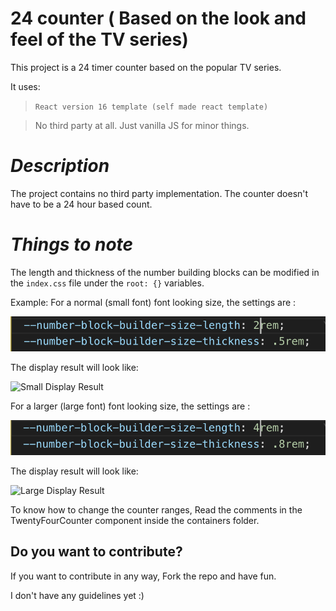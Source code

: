 # **24 counter ( Based on the look and feel of the TV series)**

This project is a 24 timer counter based on the popular TV series.

It uses:
  > `React version 16 template (self made react template)`

  > No third party at all. Just vanilla JS for minor things.


# *Description*

The project contains no third party implementation. The counter doesn't have to be a 24 hour based count.

# *Things to note*

The length and thickness of the number building blocks can be modified in the `index.css` file under the ```root: {}``` variables.

Example:
  For a normal (small font) font looking size, the settings are :

  ![Small Settings Config](./src/images/smallFont/settingsConfig.png)

  The display result will look like:

  ![Small Display Result](./src/images/smallFont/displayResult.png)


  For a larger (large font) font looking size, the settings are :

  ![Large Settings Config](./src/images/largeFont/settingsConfig.png)

  The display result will look like:

  ![Large Display Result](./src/images/largeFont/displayResult.png)



To  know how to change the counter ranges, Read the comments in the TwentyFourCounter component inside the containers folder.


## Do you want to contribute?

If you want to contribute in any way, Fork the repo and have fun.

I don't have any guidelines yet :)
